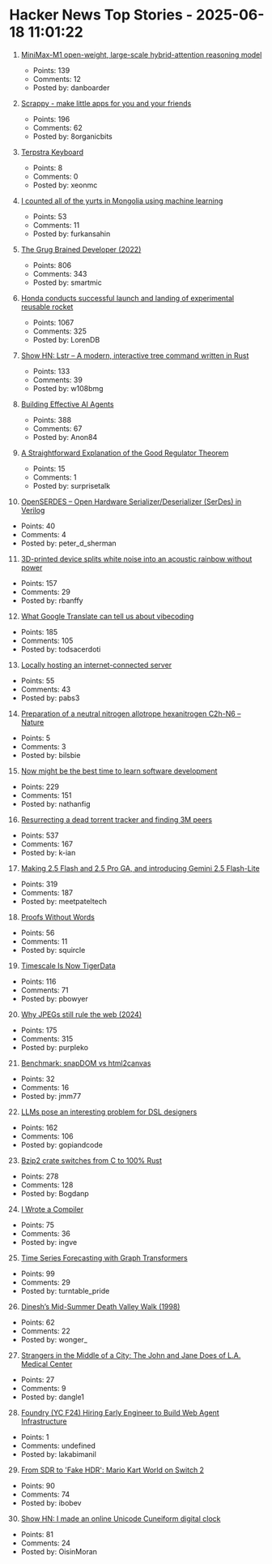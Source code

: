 # Hacker News Top Stories - 2025-06-18 11:01:22

1. [MiniMax-M1 open-weight, large-scale hybrid-attention reasoning model](https://github.com/MiniMax-AI/MiniMax-M1)
   - Points: 139
   - Comments: 12
   - Posted by: danboarder

2. [Scrappy - make little apps for you and your friends](https://pontus.granstrom.me/scrappy/)
   - Points: 196
   - Comments: 62
   - Posted by: 8organicbits

3. [Terpstra Keyboard](http://terpstrakeyboard.com/web-app/keys.htm)
   - Points: 8
   - Comments: 0
   - Posted by: xeonmc

4. [I counted all of the yurts in Mongolia using machine learning](https://monroeclinton.com/counting-all-yurts-in-mongolia/)
   - Points: 53
   - Comments: 11
   - Posted by: furkansahin

5. [The Grug Brained Developer (2022)](https://grugbrain.dev/)
   - Points: 806
   - Comments: 343
   - Posted by: smartmic

6. [Honda conducts successful launch and landing of experimental reusable rocket](https://global.honda/en/topics/2025/c_2025-06-17ceng.html)
   - Points: 1067
   - Comments: 325
   - Posted by: LorenDB

7. [Show HN: Lstr – A modern, interactive tree command written in Rust](https://github.com/bgreenwell/lstr)
   - Points: 133
   - Comments: 39
   - Posted by: w108bmg

8. [Building Effective AI Agents](https://www.anthropic.com/engineering/building-effective-agents)
   - Points: 388
   - Comments: 67
   - Posted by: Anon84

9. [A Straightforward Explanation of the Good Regulator Theorem](https://www.lesswrong.com/posts/JQefBJDHG6Wgffw6T/a-straightforward-explanation-of-the-good-regulator-theorem)
   - Points: 15
   - Comments: 1
   - Posted by: surprisetalk

10. [OpenSERDES – Open Hardware Serializer/Deserializer (SerDes) in Verilog](https://github.com/SparcLab/OpenSERDES)
   - Points: 40
   - Comments: 4
   - Posted by: peter_d_sherman

11. [3D-printed device splits white noise into an acoustic rainbow without power](https://phys.org/news/2025-06-3d-device-white-noise-acoustic.html)
   - Points: 157
   - Comments: 29
   - Posted by: rbanffy

12. [What Google Translate can tell us about vibecoding](https://ingrids.space/posts/what-google-translate-can-tell-us-about-vibecoding/)
   - Points: 185
   - Comments: 105
   - Posted by: todsacerdoti

13. [Locally hosting an internet-connected server](https://mjg59.dreamwidth.org/72095.html)
   - Points: 55
   - Comments: 43
   - Posted by: pabs3

14. [Preparation of a neutral nitrogen allotrope hexanitrogen C2h-N6 – Nature](https://www.nature.com/articles/s41586-025-09032-9)
   - Points: 5
   - Comments: 3
   - Posted by: bilsbie

15. [Now might be the best time to learn software development](https://substack.com/home/post/p-165655726)
   - Points: 229
   - Comments: 151
   - Posted by: nathanfig

16. [Resurrecting a dead torrent tracker and finding 3M peers](https://kianbradley.com/2025/06/15/resurrecting-a-dead-tracker.html)
   - Points: 537
   - Comments: 167
   - Posted by: k-ian

17. [Making 2.5 Flash and 2.5 Pro GA, and introducing Gemini 2.5 Flash-Lite](https://blog.google/products/gemini/gemini-2-5-model-family-expands/)
   - Points: 319
   - Comments: 187
   - Posted by: meetpateltech

18. [Proofs Without Words](https://artofproblemsolving.com/wiki/index.php/Proofs_without_words)
   - Points: 56
   - Comments: 11
   - Posted by: squircle

19. [Timescale Is Now TigerData](https://www.tigerdata.com/blog/timescale-becomes-tigerdata)
   - Points: 116
   - Comments: 71
   - Posted by: pbowyer

20. [Why JPEGs still rule the web (2024)](https://spectrum.ieee.org/jpeg-image-format-history)
   - Points: 175
   - Comments: 315
   - Posted by: purpleko

21. [Benchmark: snapDOM vs html2canvas](https://zumerlab.github.io/snapdom/)
   - Points: 32
   - Comments: 16
   - Posted by: jmm77

22. [LLMs pose an interesting problem for DSL designers](https://kirancodes.me/posts/log-lang-design-llms.html)
   - Points: 162
   - Comments: 106
   - Posted by: gopiandcode

23. [Bzip2 crate switches from C to 100% Rust](https://trifectatech.org/blog/bzip2-crate-switches-from-c-to-rust/)
   - Points: 278
   - Comments: 128
   - Posted by: Bogdanp

24. [I Wrote a Compiler](https://blog.singleton.io/posts/2021-01-31-i-wrote-a-compiler/)
   - Points: 75
   - Comments: 36
   - Posted by: ingve

25. [Time Series Forecasting with Graph Transformers](https://kumo.ai/research/time-series-forecasting/)
   - Points: 99
   - Comments: 29
   - Posted by: turntable_pride

26. [Dinesh’s Mid-Summer Death Valley Walk (1998)](https://dineshdesai.info/dv/photos.html)
   - Points: 62
   - Comments: 22
   - Posted by: wonger_

27. [Strangers in the Middle of a City: The John and Jane Does of L.A. Medical Center](https://www.latimes.com/science/story/2025-06-15/l-a-seeks-help-for-a-patient-with-no-name)
   - Points: 27
   - Comments: 9
   - Posted by: dangle1

28. [Foundry (YC F24) Hiring Early Engineer to Build Web Agent Infrastructure](https://www.ycombinator.com/companies/foundry/jobs/azAgJbN-foundry-software-engineer-new-grad-to-mid-level)
   - Points: 1
   - Comments: undefined
   - Posted by: lakabimanil

29. [From SDR to 'Fake HDR': Mario Kart World on Switch 2](https://www.alexandermejia.com/from-sdr-to-fake-hdr-mario-kart-world-on-switch-2-undermines-modern-display-potential/)
   - Points: 90
   - Comments: 74
   - Posted by: ibobev

30. [Show HN: I made an online Unicode Cuneiform digital clock](https://oisinmoran.com/sumertime)
   - Points: 81
   - Comments: 24
   - Posted by: OisinMoran

